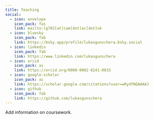 ```yaml
---
title: Teaching
social:
  - icon: envelope
    icon_pack: fas
    link: mailto:lg702[at]cam[dot]ac[dot]uk
  - icon: bluesky
    icon_pack: fab
    link: https://bsky.app/profile/lukasgunschera.bsky.social
  - icon: linkedin
    icon_pack: fab
    link: https://www.linkedin.com/lukasgunschera
  - icon: orcid
    icon_pack: ai
    link: https://orcid.org/0000-0002-8241-0833
  - icon: google-scholar
    icon_pack: ai
    link: https://scholar.google.com/citations?user=wRydfNQAAAAJ
  - icon: github
    icon_pack: fab
    link: https://github.com/lukasgunschera
---
```


Add information on coursework.

<br>
